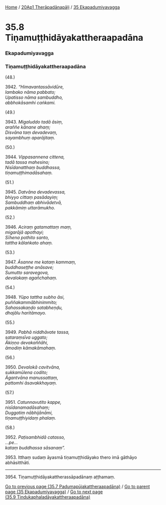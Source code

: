 
[Home](/) / [20Ap1 Therāpadānapāḷi](../../20Ap1.md) / [35 Ekapadumiyavagga](../35.md)

# 35.8 Tiṇamuṭṭhidāyakattheraapadāna

### Ekapadumiyavagga

### Tiṇamuṭṭhidāyakattheraapadāna

(48.)

3942\. _“Himavantassāvidūre,_  
_lambako nāma pabbato;_  
_Upatisso nāma sambuddho,_  
_abbhokāsamhi caṅkami._  


(49.)

3943\. _Migaluddo tadā āsiṃ,_  
_araññe kānane ahaṃ;_  
_Disvāna taṃ devadevaṃ,_  
_sayambhuṃ aparājitaṃ._  


(50.)

3944\. _Vippasannena cittena,_  
_tadā tassa mahesino;_  
_Nisīdanatthaṃ buddhassa,_  
_tiṇamuṭṭhimadāsahaṃ._  


(51.)

3945\. _Datvāna devadevassa,_  
_bhiyyo cittaṃ pasādayiṃ;_  
_Sambuddhaṃ abhivādetvā,_  
_pakkāmiṃ uttarāmukho._  


(52.)

3946\. _Aciraṃ gatamattaṃ maṃ,_  
_migarājā apothayi;_  
_Sīhena pothito santo,_  
_tattha kālaṅkato ahaṃ._  


(53.)

3947\. _Āsanne me kataṃ kammaṃ,_  
_buddhaseṭṭhe anāsave;_  
_Sumutto saravegova,_  
_devalokaṃ agañchahaṃ._  


(54.)

3948\. _Yūpo tattha subho āsi,_  
_puññakammābhinimmito;_  
_Sahassakaṇḍo satabheṇḍu,_  
_dhajālu haritāmayo._  


(55.)

3949\. _Pabhā niddhāvate tassa,_  
_sataraṃsīva uggato;_  
_Ākiṇṇo devakaññāhi,_  
_āmodiṃ kāmakāmahaṃ._  


(56.)

3950\. _Devalokā cavitvāna,_  
_sukkamūlena codito;_  
_Āgantvāna manussattaṃ,_  
_pattomhi āsavakkhayaṃ._  


(57.)

3951\. _Catunnavutito kappe,_  
_nisīdanamadāsahaṃ;_  
_Duggatiṃ nābhijānāmi,_  
_tiṇamuṭṭhiyidaṃ phalaṃ._  


(58.)

3952\. _Paṭisambhidā catasso,_  
_…pe…_  
_kataṃ buddhassa sāsanaṃ”._  


3953\. Itthaṃ sudaṃ āyasmā tiṇamuṭṭhidāyako thero imā gāthāyo abhāsitthāti.

---

3954\. Tiṇamuṭṭhidāyakattherassāpadānaṃ aṭṭhamaṃ.



[Go to previous page (35.7 Padumapūjakattheraapadāna)](35.7.md) / [Go to parent page (35 Ekapadumiyavagga)](../35.md) / [Go to next page (35.9 Tindukaphaladāyakattheraapadāna)](35.9.md)


